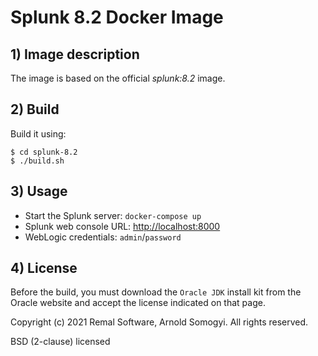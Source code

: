 # Splunk 8.2 Docker Image

## 1) Image description
The image is based on the official _splunk:8.2_ image.

## 2) Build
Build it using:
~~~
$ cd splunk-8.2
$ ./build.sh
~~~

## 3) Usage
* Start the Splunk server: `docker-compose up`
* Splunk web console URL: [http://localhost:8000](http://localhost:8000)
* WebLogic credentials: `admin`/`password`

## 4) License
Before the build, you must download the `Oracle JDK` install kit from the Oracle website and accept the license indicated on that page.

Copyright (c) 2021 Remal Software, Arnold Somogyi. All rights reserved.

BSD (2-clause) licensed
